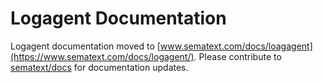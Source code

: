 # Logagent Documentation 

Logagent documentation moved to [www.sematext.com/docs/loagagent](https://www.sematext.com/docs/logagent/).
Please contribute to [sematext/docs](https://github.com/sematext/docs) for documentation updates.